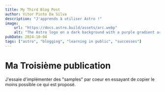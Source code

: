 ```yaml
---
title: My Third Blog Post
author: Vitor Pinto Da Silva
description: "J'apprends à utiliser Astro !"
image:
    url: "https://docs.astro.build/assets/arc.webp"
    alt: "The Astro logo on a dark background with a purple gradient arc."
pubDate: 2024-10-04
tags: ["astro", "blogging", "learning in public", "successes"]
---
```

# Ma Troisième publication

J'essaie d'implémenter des "samples" par coeur en essayant de copier le moins possible ce qui est proposé.